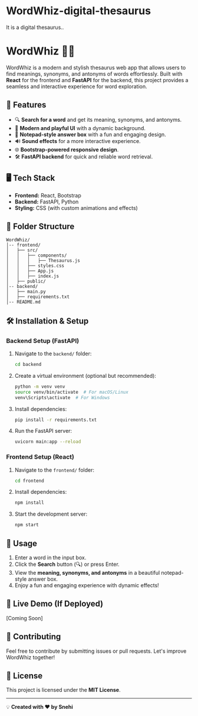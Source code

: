 # WordWhiz-digital-thesaurus
It is a digital thesaurus..
# WordWhiz 📖✨

WordWhiz is a modern and stylish thesaurus web app that allows users to find meanings, synonyms, and antonyms of words effortlessly. Built with **React** for the frontend and **FastAPI** for the backend, this project provides a seamless and interactive experience for word exploration.

## 🚀 Features
- 🔍 **Search for a word** and get its meaning, synonyms, and antonyms.
- 🎨 **Modern and playful UI** with a dynamic background.
- 📝 **Notepad-style answer box** with a fun and engaging design.
- 🔊 **Sound effects** for a more interactive experience.
- 🌐 **Bootstrap-powered responsive design**.
- 🛠️ **FastAPI backend** for quick and reliable word retrieval.

## 🖥️ Tech Stack
- **Frontend:** React, Bootstrap
- **Backend:** FastAPI, Python
- **Styling:** CSS (with custom animations and effects)

## 📂 Folder Structure
```
WordWhiz/
│-- frontend/
│   ├── src/
│   │   ├── components/
│   │   │   ├── Thesaurus.js
│   │   ├── styles.css
│   │   ├── App.js
│   │   ├── index.js
│   ├── public/
│-- backend/
│   ├── main.py
│   ├── requirements.txt
│-- README.md
```

## 🛠️ Installation & Setup

### Backend Setup (FastAPI)
1. Navigate to the `backend/` folder:
   ```bash
   cd backend
   ```
2. Create a virtual environment (optional but recommended):
   ```bash
   python -m venv venv
   source venv/bin/activate  # For macOS/Linux
   venv\Scripts\activate  # For Windows
   ```
3. Install dependencies:
   ```bash
   pip install -r requirements.txt
   ```
4. Run the FastAPI server:
   ```bash
   uvicorn main:app --reload
   ```

### Frontend Setup (React)
1. Navigate to the `frontend/` folder:
   ```bash
   cd frontend
   ```
2. Install dependencies:
   ```bash
   npm install
   ```
3. Start the development server:
   ```bash
   npm start
   ```

## 🌟 Usage
1. Enter a word in the input box.
2. Click the **Search** button (🔍) or press Enter.
3. View the **meaning, synonyms, and antonyms** in a beautiful notepad-style answer box.
4. Enjoy a fun and engaging experience with dynamic effects!

## 🔗 Live Demo (If Deployed)
[Coming Soon]

## 🤝 Contributing
Feel free to contribute by submitting issues or pull requests. Let's improve WordWhiz together!

## 📜 License
This project is licensed under the **MIT License**.

---

💡 **Created with ❤️ by Snehi**

